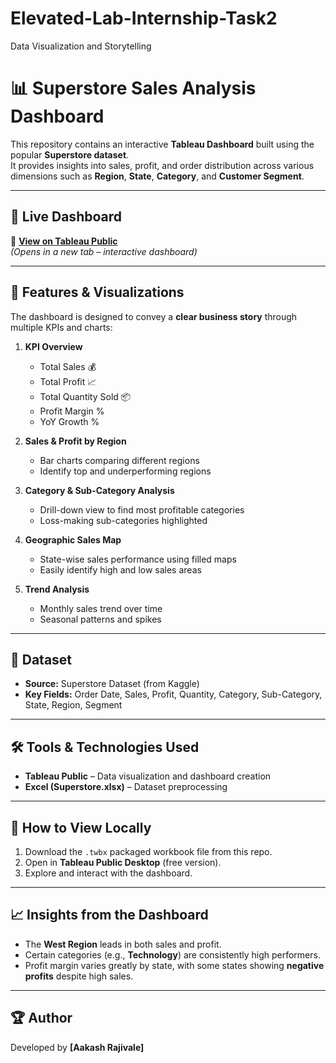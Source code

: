 # Elevated-Lab-Internship-Task2
Data Visualization and Storytelling

# 📊 Superstore Sales Analysis Dashboard

This repository contains an interactive **Tableau Dashboard** built using the popular **Superstore dataset**.  
It provides insights into sales, profit, and order distribution across various dimensions such as **Region**, **State**, **Category**, and **Customer Segment**.

---

## 🚀 Live Dashboard
🔗 **[View on Tableau Public](https://public.tableau.com/views/FinancialPerformanceDashboard_17546646807430/FinancialPerormanceDashboard?:language=en-US&publish=yes&:sid=&:redirect=auth&:display_count=n&:origin=viz_share_link)**  
*(Opens in a new tab – interactive dashboard)*

---

## 📌 Features & Visualizations
The dashboard is designed to convey a **clear business story** through multiple KPIs and charts:

1. **KPI Overview**
   - Total Sales 💰
   - Total Profit 📈
   - Total Quantity Sold 📦
   - Profit Margin %
   - YoY Growth %

2. **Sales & Profit by Region**
   - Bar charts comparing different regions
   - Identify top and underperforming regions

3. **Category & Sub-Category Analysis**
   - Drill-down view to find most profitable categories
   - Loss-making sub-categories highlighted

4. **Geographic Sales Map**
   - State-wise sales performance using filled maps
   - Easily identify high and low sales areas

5. **Trend Analysis**
   - Monthly sales trend over time
   - Seasonal patterns and spikes

---

## 📂 Dataset
- **Source:** Superstore Dataset (from Kaggle)
- **Key Fields:** Order Date, Sales, Profit, Quantity, Category, Sub-Category, State, Region, Segment

---

## 🛠 Tools & Technologies Used
- **Tableau Public** – Data visualization and dashboard creation
- **Excel (Superstore.xlsx)** – Dataset preprocessing

---

## 📖 How to View Locally
1. Download the `.twbx` packaged workbook file from this repo.
2. Open in **Tableau Public Desktop** (free version).
3. Explore and interact with the dashboard.

---

## 📈 Insights from the Dashboard
- The **West Region** leads in both sales and profit.
- Certain categories (e.g., **Technology**) are consistently high performers.
- Profit margin varies greatly by state, with some states showing **negative profits** despite high sales.

---

## 🏆 Author
Developed by **[Aakash Rajivale]**
